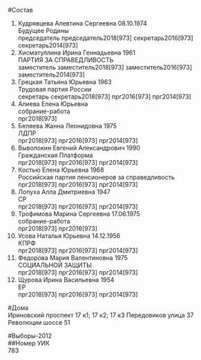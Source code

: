 #Состав  
1. Кудрявцева Алевтина Сергеевна 08.10.1974  
    Будущее Родины  
    председатель председатель2018[973] секретарь2016[973] секретарь2014[973]  
2. Хисматуллина Ирина Геннадьевна 1961  
    ПАРТИЯ ЗА СПРАВЕДЛИВОСТЬ  
    заместитель заместитель2018[973] заместитель2016[973] заместитель2014[973]  
3. Грецкая Татьяна Юрьевна 1963  
    Трудовая партия России  
    секретарь секретарь2018[973] прг2016[973] прг2014[973]  
4. Алиева Елена Юрьевна  
    собрание-работа  
    прг2018[973]  
5. Беляева Жанна Леонидовна 1975  
    ЛДПР  
    прг2018[973] прг2016[973] прг2014[973]  
6. Выволокин Евгений Александрович 1990  
    Гражданская Платформа  
    прг2018[973] прг2016[973] прг2014[973]  
7. Костью Елена Юрьевна 1968  
    Российская партия пенсионеров за справедливость  
    прг2018[973] прг2016[973] прг2014[973]  
8. Лопуха Алла Дмитриевна 1947  
    СР  
    прг2018[973] прг2016[973] прг2014[973]  
9. Трофимова Марина Сергеевна 17.06.1975  
    собрание-работа  
    прг2018[973] прг2016[973]  
10. Усова Наталья Юрьевна 14.12.1956  
    КПРФ  
    прг2018[973] прг2016[973] прг2014[973]  
11. Федорова Мария Валентиновна 1975  
    СОЦИАЛЬНОЙ ЗАЩИТЫ  
    прг2018[973] прг2016[973] прг2014[973]  
12. Щурова Ирина Васильевна 1954  
    ЕР  
    прг2018[973] прг2016[973] прг2014[973]  
  
#Дома  
Ириновский проспект 17 к1; 17 к2; 17 к3 Передовиков улица 37 Революции шоссе 51  
  
#Выборы-2012  
##Номер УИК  
783  
